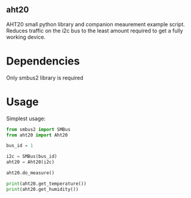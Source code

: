 ## aht20

AHT20 small python library and companion meaurement example script.
Reduces traffic on the i2c bus to the least amount required to get a fully working device.

# Dependencies

Only smbus2 library is required

# Usage

Simplest usage:

```python
from smbus2 import SMBus
from aht20 import Aht20

bus_id = 1

i2c = SMBus(bus_id)
aht20 = Aht20(i2c)

aht20.do_measure()

print(aht20.get_temperature())
print(aht20.get_humidity())
```
